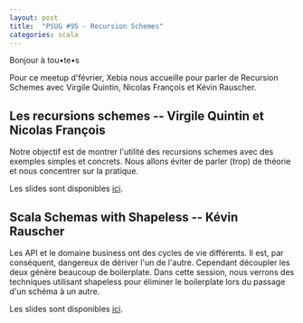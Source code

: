 ```yaml
---
layout: post
title:  "PSUG #95 - Recursion Schemes"
categories: scala
---
```

Bonjour à tou•te•s

Pour ce meetup d'février, Xebia nous accueille pour parler de Recursion Schemes avec Virgile Quintin, Nicolas François et Kévin Rauscher.


## Les recursions schemes -- Virgile Quintin et Nicolas François

Notre objectif est de montrer l'utilité des recursions schemes avec des exemples simples et concrets. Nous allons éviter de parler (trop) de théorie et nous concentrer sur la pratique.

Les slides sont disponibles [ici](https://github.com/MEDIARITHMICS/talks/blob/master/psug-recursion-schemes/recursion.pdf).

## Scala Schemas with Shapeless -- Kévin Rauscher

Les API et le domaine business ont des cycles de vie différents. Il est, par conséquent, dangereux de dériver l'un de l'autre. Cependant découpler les deux génère beaucoup de boilerplate. Dans cette session, nous verrons des techniques utilisant shapeless pour éliminer le boilerplate lors du passage d'un schéma à un autre.

Les slides sont disponibles [ici](https://blog.tomahna.fr/slide/scala-schema-wshapeless/).
